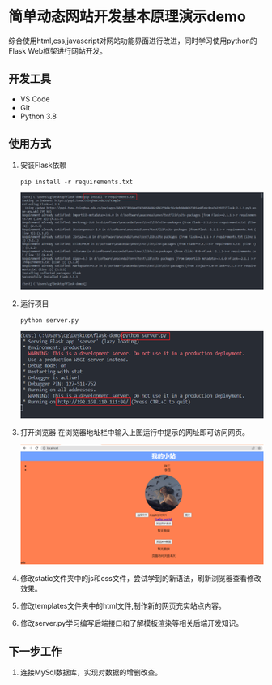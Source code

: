 # 简单动态网站开发基本原理演示demo

综合使用html,css,javascript对网站功能界面进行改进，同时学习使用python的Flask Web框架进行网站开发。

## 开发工具

* VS Code
* Git
* Python 3.8
  
## 使用方式

1. 安装Flask依赖  

   `pip install -r requirements.txt`  

   ![alt 安装依赖](./static/img/img1.png)

2. 运行项目  

   `python server.py`  

   ![alt 运行项目](./static/img/img2.png)

3. 打开浏览器
   在浏览器地址栏中输入上图运行中提示的网址即可访问网页。

   ![alt 网页界面](./static/img/img3.png)

4. 修改static文件夹中的js和css文件，尝试学到的新语法，刷新浏览器查看修改效果。

5. 修改templates文件夹中的html文件,制作新的网页充实站点内容。

6. 修改server.py学习编写后端接口和了解模板渲染等相关后端开发知识。

## 下一步工作

1. 连接MySql数据库，实现对数据的增删改查。
